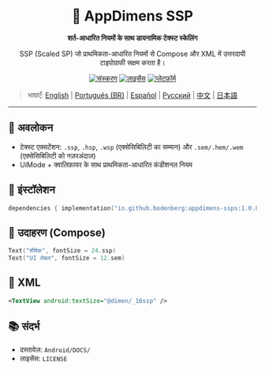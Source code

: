 <div align="center">
    <h1>📐 AppDimens SSP</h1>
    <p><strong>शर्त-आधारित नियमों के साथ डायनामिक टेक्स्ट स्केलिंग</strong></p>
    <p>SSP (Scaled SP) जो प्राथमिकता-आधारित नियमों से Compose और XML में उत्तरदायी टाइपोग्राफी सक्षम करता है।</p>

[![संस्करण](https://img.shields.io/badge/version-1.0.8-blue.svg)](https://github.com/bodenberg/appdimens/releases)
[![लाइसेंस](https://img.shields.io/badge/license-Apache%202.0-green.svg)](../../../LICENSE)
[![प्लेटफ़ॉर्म](https://img.shields.io/badge/platform-Android%2021+-orange.svg)](https://developer.android.com/)
</div>

> भाषाएँ: [English](../../../../Android/appdimens_ssps/README.md) | [Português (BR)](../../pt-BR/Android/appdimens_ssps/README.md) | [Español](../../es/Android/appdimens_ssps/README.md) | [Русский](../../ru/Android/appdimens_ssps/README.md) | [中文](../../zh/Android/appdimens_ssps/README.md) | [日本語](../../ja/Android/appdimens_ssps/README.md)

---

## 🎯 अवलोकन
- टेक्स्ट एक्सटेंशन: `.ssp`, `.hsp`, `.wsp` (एक्सेसिबिलिटी का सम्मान) और `.sem/.hem/.wem` (एक्सेसिबिलिटी को नज़रअंदाज़)
- UiMode + क्वालिफ़ायर के साथ प्राथमिकता-आधारित कंडीशनल नियम

## 🚀 इंस्टॉलेशन
```kotlin
dependencies { implementation("io.github.bodenberg:appdimens-ssps:1.0.8") }
```

## 🎨 उदाहरण (Compose)
```kotlin
Text("शीर्षक", fontSize = 24.ssp)
Text("UI लेबल", fontSize = 12.sem)
```

## 📄 XML
```xml
<TextView android:textSize="@dimen/_16ssp" />
```

## 📚 संदर्भ
- दस्तावेज़: `Android/DOCS/`
- लाइसेंस: `LICENSE`
